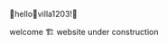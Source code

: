 :house_with_garden:hello:house_with_garden:villa1203!:house_with_garden:

welcome 🏗️ website under construction
